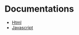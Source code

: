 # Documentations
- [Html](https://github.com/gedand/452c8c82-Virucid/blob/main/web/docs/html.md)
- [Javascript](https://github.com/gedand/452c8c82-Virucid/blob/main/web/docs/javascript.md)
